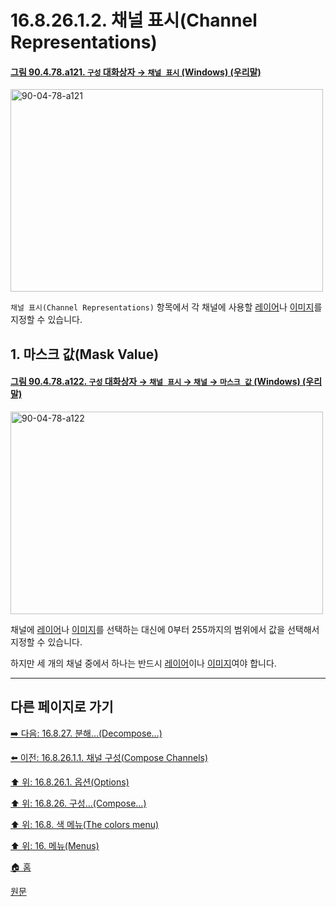 # 16.8.26.1.2. 채널 표시(Channel Representations)

<a id="90-04-78-a121"></a>

#### [그림 90.4.78.a121. `구성` 대화상자 → `채널 표시` (Windows) (우리말)](./90-04-0078-compose.md#90-04-78-a121)
<img width="500" height="324" alt="90-04-78-a121" src="https://github.com/user-attachments/assets/7da76511-ef27-4810-95dd-858bbb384924" />

`채널 표시(Channel Representations)` 항목에서 각 채널에 사용할 [레이어](./19-glossaryx-layer.md)나 [이미지](./19-glossaryx-image.md)를 지정할 수 있습니다.

<a id="16-08-26-01-02-s1"></a>

## 1. 마스크 값(Mask Value)

<a id="90-04-78-a122"></a>

#### [그림 90.4.78.a122. `구성` 대화상자 → `채널 표시` → `채널` → `마스크 값` (Windows) (우리말)](./90-04-0078-compose.md#90-04-78-a122)
<img width="500" height="324" alt="90-04-78-a122" src="https://github.com/user-attachments/assets/2d629ce3-42c2-4418-aed0-b00ee317ef5c" />

채널에 [레이어](./19-glossaryx-layer.md)나 [이미지](./19-glossaryx-image.md)를 선택하는 대신에 0부터 255까지의 범위에서 값을 선택해서 지정할 수 있습니다.

하지만 세 개의 채널 중에서 하나는 반드시 [레이어](./19-glossaryx-layer.md)이나 [이미지](./19-glossaryx-image.md)여야 합니다.

***

## 다른 페이지로 가기

[➡️ 다음: 16.8.27. 분해…(Decompose…)](./16-08-27-decompose.md)

[⬅️ 이전: 16.8.26.1.1. 채널 구성(Compose Channels)](./16-08-26-01-01-compose_channels.md)

[⬆️ 위: 16.8.26.1. 옵션(Options)](./16-08-26-01-00-options.md)

[⬆️ 위: 16.8.26. 구성…(Compose…)](./16-08-26-00-compose.md)

[⬆️ 위: 16.8. 색 메뉴(The colors menu)](./16-08-00-the-colors-menu.md)

[⬆️ 위: 16. 메뉴(Menus)](./16-00-menus.md)

[🏠 홈](./00-home.md)

[원문](https://docs.gimp.org/2.10/ko/plug-in-compose.html#idm32303)